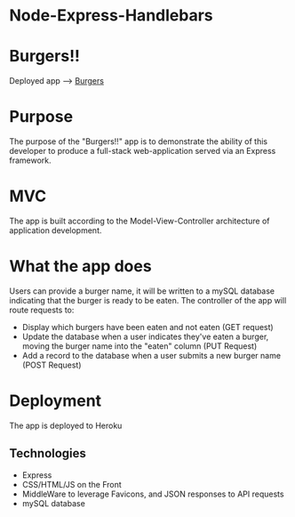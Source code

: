 # Node-Express-Handlebars
# Burgers!!
Deployed app --> [Burgers](url)
# Purpose 
The purpose of the "Burgers!!" app is to demonstrate the ability of this developer to produce a full-stack web-application served via an Express framework. 
# MVC 
The app is built according to the Model-View-Controller architecture of application development. 
# What the app does 
Users can provide a burger name, it will be written to a mySQL database indicating that the burger is ready to be eaten. The controller of the app will route requests to: 
 
 - Display which burgers have been eaten and not eaten (GET request)
 - Update the database when a user indicates they've eaten a burger, moving the burger name into the "eaten" column (PUT Request)
 - Add a record to the database when a user submits a new burger name (POST Request)
 # Deployment 
 The app is deployed to Heroku
 ## Technologies 
- Express 
- CSS/HTML/JS on the Front 
- MiddleWare to leverage Favicons, and JSON responses to API requests 
- mySQL database 

 
